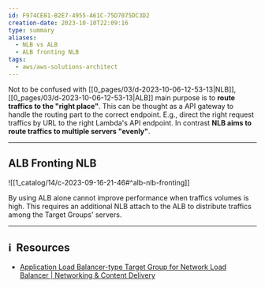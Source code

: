 ```yaml
---
id: F974CE81-B2E7-4955-A61C-75D7075DC3D2
creation-date: 2023-10-10T22:09:16
type: summary
aliases:
  - NLB vs ALB
  - ALB fronting NLB
tags:
  - aws/aws-solutions-architect
---
```

Not to be confused with [[0_pages/03/d-2023-10-06-12-53-13|NLB]], [[0_pages/03/d-2023-10-06-12-53-13|ALB]] main purpose is to **route traffics to the "right place"**. This can be thought as a API gateway to handle the routing part to the correct endpoint. E.g., direct the right request traffics by URL to the right Lambda's API endpoint. In contrast **NLB aims to route traffics to multiple servers "evenly"**. 

--- 
## ALB Fronting NLB 

![[1_catalog/14/c-2023-09-16-21-46#^alb-nlb-fronting]]

By using ALB alone cannot improve performance when traffics volumes is high. This requires an additional NLB attach to the ALB to distribute traffics among the Target Groups' servers. 




---
## ℹ️  Resources
- [Application Load Balancer-type Target Group for Network Load Balancer | Networking & Content Delivery](https://aws.amazon.com/blogs/networking-and-content-delivery/application-load-balancer-type-target-group-for-network-load-balancer/)